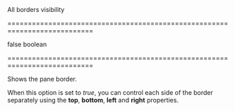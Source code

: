 <!--**
/*-------------------------------------------
    Auto-generated file. Do not modify.
-------------------------------------------

**-->
<!--d-->All borders visibility<!--/d-->
===========================================================================
<!--default-->false<!--/default-->
<!--type-->boolean<!--/type-->
===========================================================================

<!--shortDescription-->
Shows the pane border.
<!--/shortDescription-->

<!--fullDescription-->
When this option is set to *true*, you can control each side of the border separately using the **top**, **bottom**, **left** and **right** properties.
<!--/fullDescription-->